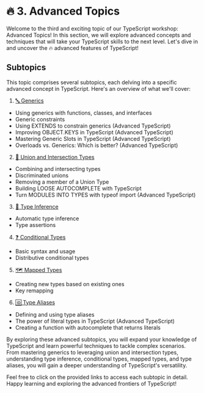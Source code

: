 # 🔥 3. Advanced Topics

Welcome to the third and exciting topic of our TypeScript workshop: Advanced Topics! In this section, we will explore advanced concepts and techniques that will take your TypeScript skills to the next level. Let's dive in and uncover the 🔥 advanced features of TypeScript!

## Subtopics

This topic comprises several subtopics, each delving into a specific advanced concept in TypeScript. Here's an overview of what we'll cover:

1. [🔤 Generics](./3-advanced-topics/Generics.md)
  - Using generics with functions, classes, and interfaces
  - Generic constraints
  - Using EXTENDS to constrain generics (Advanced TypeScript)
  - Improving OBJECT.KEYS in TypeScript (Advanced TypeScript)
  - Mastering Generic Slots in TypeScript (Advanced TypeScript)
  - Overloads vs. Generics: Which is better? (Advanced TypeScript)

2. [🔀 Union and Intersection Types](./3-advanced-topics/UnionAndIntersectionTypes.md)
  - Combining and intersecting types
  - Discriminated unions
  - Removing a member of a Union Type
  - Building LOOSE AUTOCOMPLETE with TypeScript
  - Turn MODULES INTO TYPES with typeof import (Advanced TypeScript)

3. [🧠 Type Inference](./3-advanced-topics/TypeInference.md)
  - Automatic type inference
  - Type assertions

4. [❓ Conditional Types](./3-advanced-topics/ConditionalTypes.md)
  - Basic syntax and usage
  - Distributive conditional types

5. [🗺️ Mapped Types](./3-advanced-topics/MappedTypes.md)
  - Creating new types based on existing ones
  - Key remapping

6. [🆔 Type Aliases](./3-advanced-topics/TypeAliases.md)
  - Defining and using type aliases
  - The power of literal types in TypeScript (Advanced TypeScript)
  - Creating a function with autocomplete that returns literals

By exploring these advanced subtopics, you will expand your knowledge of TypeScript and learn powerful techniques to tackle complex scenarios. From mastering generics to leveraging union and intersection types, understanding type inference, conditional types, mapped types, and type aliases, you will gain a deeper understanding of TypeScript's versatility.

Feel free to click on the provided links to access each subtopic in detail. Happy learning and exploring the advanced frontiers of TypeScript!

